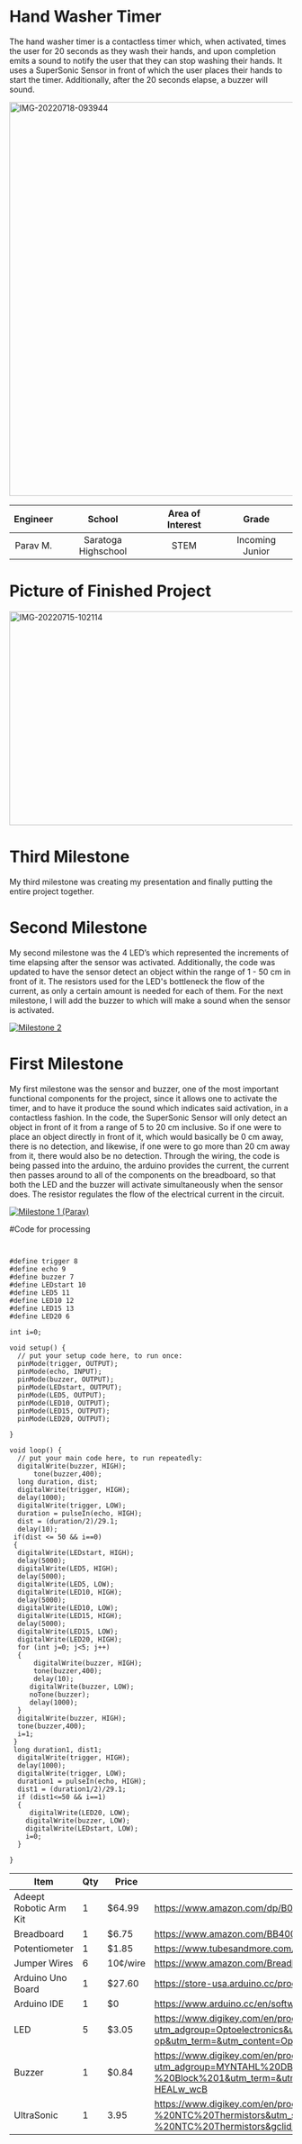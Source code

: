 ﻿# Hand Washer Timer
The hand washer timer is a contactless timer which, when activated, times the user for 20 seconds as they wash their hands, and upon completion emits a sound to notify the user that they can stop washing their hands. It uses a SuperSonic Sensor in front of which the user places their hands to start the timer. Additionally, after the 20 seconds elapse, a buzzer will sound. 

<a href="https://ibb.co/rwz22pD"><img src="https://i.ibb.co/tJvpp2V/IMG-20220718-093944.jpg" alt="IMG-20220718-093944" border="0" height="700" width = "570"></a><br />

| **Engineer** | **School** | **Area of Interest** | **Grade** |
|:--:|:--:|:--:|:--:|
| Parav M.| Saratoga Highschool | STEM | Incoming Junior

# Picture of Finished Project
<a href="https://ibb.co/41gj0Z8"><img src="https://i.ibb.co/fDGCTYk/IMG-20220715-102114.jpg" alt="IMG-20220715-102114" border="0" height="380" width = "570"></a><br />

# Third Milestone
My third milestone was creating my presentation and finally putting the entire project together. 


# Second Milestone
My second milestone was the 4 LED’s which represented the increments of time elapsing after the sensor was activated. Additionally, the code was updated to have the sensor detect an object within the range of 1 - 50 cm in front of it. The resistors used for the LED's bottleneck the flow of the current, as only a certain amount is needed for each of them. For the next milestone, I will add the buzzer to which will make a sound when the sensor is activated. 

[![Milestone 2 ](https://res.cloudinary.com/marcomontalbano/image/upload/v1657819855/video_to_markdown/images/youtube--J1Wg8NqKBLo-c05b58ac6eb4c4700831b2b3070cd403.jpg)](https://youtu.be/J1Wg8NqKBLo "Milestone 2 ")
# First Milestone
  

My first milestone was the sensor and buzzer, one of the most important functional components for the project, since it allows one to activate the timer, and to have it produce the sound which indicates said activation, in a contactless fashion. In the code, the SuperSonic Sensor will only detect an object in front of it from a range of 5 to 20 cm inclusive. So if one were to place an object directly in front of it, which would basically be 0 cm away, there is no detection, and likewise, if one were to go more than 20 cm away from it, there would also be no detection. Through the wiring, the code is being passed into the arduino, the arduino provides the current, the current then passes around to all of the components on the breadboard, so that both the LED and the buzzer will activate simultaneously when the sensor does. The resistor regulates the flow of the electrical current in the circuit.



[![Milestone 1 (Parav)](https://res.cloudinary.com/marcomontalbano/image/upload/v1657557884/video_to_markdown/images/youtube--G_ayPi7pqe0-c05b58ac6eb4c4700831b2b3070cd403.jpg)](https://www.youtube.com/watch?v=G_ayPi7pqe0 "Milestone 1 (Parav)")

#Code for processing

```


#define trigger 8
#define echo 9
#define buzzer 7
#define LEDstart 10
#define LED5 11
#define LED10 12
#define LED15 13
#define LED20 6

int i=0; 

void setup() {
  // put your setup code here, to run once:
  pinMode(trigger, OUTPUT);
  pinMode(echo, INPUT);
  pinMode(buzzer, OUTPUT);
  pinMode(LEDstart, OUTPUT);
  pinMode(LED5, OUTPUT);
  pinMode(LED10, OUTPUT);
  pinMode(LED15, OUTPUT);
  pinMode(LED20, OUTPUT);

}

void loop() {
  // put your main code here, to run repeatedly:
  digitalWrite(buzzer, HIGH);
      tone(buzzer,400);
  long duration, dist;
  digitalWrite(trigger, HIGH);
  delay(1000);
  digitalWrite(trigger, LOW);
  duration = pulseIn(echo, HIGH);
  dist = (duration/2)/29.1;
  delay(10);
 if(dist <= 50 && i==0)
 {
  digitalWrite(LEDstart, HIGH);
  delay(5000);
  digitalWrite(LED5, HIGH);
  delay(5000);
  digitalWrite(LED5, LOW);
  digitalWrite(LED10, HIGH);
  delay(5000);
  digitalWrite(LED10, LOW);
  digitalWrite(LED15, HIGH);
  delay(5000);
  digitalWrite(LED15, LOW);
  digitalWrite(LED20, HIGH);
  for (int j=0; j<5; j++)
  {
      digitalWrite(buzzer, HIGH);
      tone(buzzer,400);
      delay(10);
     digitalWrite(buzzer, LOW);
     noTone(buzzer);
     delay(1000);
  }
  digitalWrite(buzzer, HIGH);
  tone(buzzer,400);
  i=1;
 }
 long duration1, dist1;
  digitalWrite(trigger, HIGH);
  delay(1000);
  digitalWrite(trigger, LOW);
  duration1 = pulseIn(echo, HIGH);
  dist1 = (duration1/2)/29.1;
  if (dist1<=50 && i==1)
  {
     digitalWrite(LED20, LOW);
    digitalWrite(buzzer, LOW);
    digitalWrite(LEDstart, LOW);
    i=0;
  }
  
}
```
| Item | Qty | Price | Where to Buy |
| ------------- | ------------- | ------------- | ------------- |
| Adeept Robotic Arm Kit  | 1  | $64.99  | https://www.amazon.com/dp/B087R8DLG6 |
| Breadboard  | 1 |  $6.75  | https://www.amazon.com/BB400-Solderless-Plug-BreadBoard-tie-points/dp/B0040Z1ERO |
| Potentiometer  | 1 | $1.85  |  https://www.tubesandmore.com/products/potentiometer-alpha-linear-38-bushing  |
| Jumper Wires  | 6 | 10¢/wire  |  https://www.amazon.com/Breadboard-Jumper-Wire-75pcs-pack/dp/B0040DEI9M |
| Arduino Uno Board  | 1  | $27.60  | https://store-usa.arduino.cc/products/arduino-uno-rev3?selectedStore=us  |
| Arduino IDE  | 1  | $0  | https://www.arduino.cc/en/software/ |
| LED | 5 | $3.05 | https://www.digikey.com/en/products/detail/rohm-semiconductor/SLR-56VR3F/636992?utm_adgroup=Optoelectronics&utm_source=google&utm_medium=cpc&utm_campaign=Shopping_Supplier_Rohm%20Semiconductor_0846_Co-op&utm_term=&utm_content=Optoelectronics&gclid=Cj0KCQjw8uOWBhDXARIsAOxKJ2FU9rfIXor1_ovmAyZNrv5uUknvSMhgKXuGtCSr881k_zyMmj8_gUkaAgbUEALw_wcB |
| Buzzer | 1 | $0.84 | https://www.digikey.com/en/products/detail/myntahl-dba-east-electronics/TFM-59DA-5/12817555?utm_adgroup=MYNTAHL%20DBA%20EAST%20ELECTRONICS&utm_source=google&utm_medium=cpc&utm_campaign=Shopping_DK%2BSupplier_Tier%202%20-%20Block%201&utm_term=&utm_content=MYNTAHL%20DBA%20EAST%20ELECTRONICS&gclid=Cj0KCQjw8uOWBhDXARIsAOxKJ2HrQSkjrz0rbGsENKaMcKiDCeonQmNptcHSXycSjm9Z3pzBGmE4yYgaAv-HEALw_wcB
| UltraSonic | 1 | 3.95 | https://www.digikey.com/en/products/detail/adafruit-industries-llc/3942/9658069?utm_adgroup=Temperature%20Sensors%20-%20NTC%20Thermistors&utm_source=google&utm_medium=cpc&utm_campaign=Shopping_Product_Sensors%2C%20Transducers_NEW&utm_term=&utm_content=Temperature%20Sensors%20-%20NTC%20Thermistors&gclid=Cj0KCQjw8uOWBhDXARIsAOxKJ2GRJr-YuEC5TYBnVz52mJ3fxJ0dQcGTH9WjiTcOlsTtiYiEeHZa5gUaAh4VEALw_wcB
